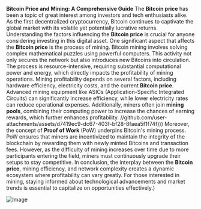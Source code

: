 **Bitcoin Price and Mining: A Comprehensive Guide**
The **Bitcoin price** has been a topic of great interest among investors and tech enthusiasts alike. As the first decentralized cryptocurrency, Bitcoin continues to captivate the global market with its volatile yet potentially lucrative returns. Understanding the factors influencing the **Bitcoin price** is crucial for anyone considering investing in this digital asset.
One significant aspect that affects the **Bitcoin price** is the process of mining. Bitcoin mining involves solving complex mathematical puzzles using powerful computers. This activity not only secures the network but also introduces new Bitcoins into circulation. The process is resource-intensive, requiring substantial computational power and energy, which directly impacts the profitability of mining operations.
Mining profitability depends on several factors, including hardware efficiency, electricity costs, and the current **Bitcoin price**. Advanced mining equipment like ASICs (Application-Specific Integrated Circuits) can significantly increase efficiency, while lower electricity rates can reduce operational expenses. Additionally, miners often join **mining pools**, combining their computing power to increase the chances of earning rewards, which further enhances profitability.
 //github.com/user-attachments/assets/d7419ec9-dc67-403f-bf28-8faea5f1f74f)))
Moreover, the concept of **Proof of Work** (PoW) underpins Bitcoin's mining process. PoW ensures that miners are incentivized to maintain the integrity of the blockchain by rewarding them with newly minted Bitcoins and transaction fees. However, as the difficulty of mining increases over time due to more participants entering the field, miners must continuously upgrade their setups to stay competitive.
In conclusion, the interplay between the **Bitcoin price**, mining efficiency, and network complexity creates a dynamic ecosystem where profitability can vary greatly. For those interested in mining, staying informed about technological advancements and market trends is essential to capitalize on opportunities effectively.)


![Image](https://github.com/user-attachments/assets/d7419ec9-dc67-403f-bf28-8faea5f1f74f)